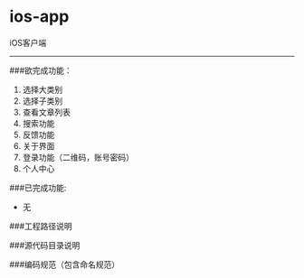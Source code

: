 ios-app
=======

iOS客户端

---

###欲完成功能：

1. 选择大类别
2. 选择子类别
3. 查看文章列表
4. 搜索功能
5. 反馈功能
6. 关于界面
7. 登录功能（二维码，账号密码）
8. 个人中心

###已完成功能:

* 无

###工程路径说明

###源代码目录说明

###编码规范（包含命名规范）







